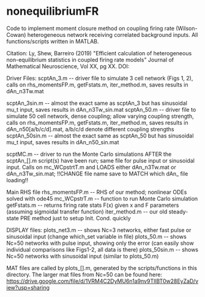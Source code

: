 # nonequilibriumFR
Code to implement moment closure method on coupling firing rate (Wilson-Cowan) heterogeneous network receiving correlated 
background inputs.  All functions/scripts written in MATLAB.  

Citation: Ly, Shew, Barreiro (2019) "Efficient calculation of heterogeneous non-equilibrium statistics in coupled firing rate models" Journal of Mathematical Neuroscience, Vol XX, pg XX. DOI: 

Driver Files:
scptAn_3.m -- driver file to simulate 3 cell network (Figs 1, 2), calls on rhs_momentsFP.m, getFstats.m, 
          iter_method.m, saves results in dAn_n3Tw.mat

scptAn_3sin.m -- almost the exact same as scptAn_3 but has sinusoidal mu_t input, saves results in dAn_n3Tw_sin.mat
scptAn_50.m -- driver file to simulate 50 cell network, dense coupling; allow varying coupling strength, 
          calls on rhs_momentsFP.m, getFstats.m, iter_method.m, saves results in dAn_n50[a/b/c/d].mat, a/b/c/d denote different coupling 
          strengths
scptAn_50sin.m -- almost the exact same as scptAn_50 but has sinusoidal mu_t input, saves results in dAn_n50_sin.mat

scptMC.m -- driver to run the Monte Carlo simulations AFTER the scptAn_[].m script(s) have been run; same file for pulse input 
or sinusoidal input.  Calls on mc_WCpstrtT.m and LOADS either dAn_n3Tw.mat or dAn_n3Tw_sin.mat; 
!!CHANGE file name save to MATCH which dAn_ file loading!!


Main RHS file
rhs_momentsFP.m -- RHS of our method; nonlinear ODEs solved with ode45
mc_WCpstrT.m -- function to run Monte Carlo simulation
getFstats.m -- returns firing rate stats F(x) given x and F parameters (assuming sigmoidal transfer function)
iter_method.m -- our old steady-state PRE method just to setup Init. Cond. quickly

DISPLAY files:
plots_net3.m -- shows Nc=3 networks, either fast pulse or sinusoidal input (change which_set variable in file)
plots_50.m -- shows Nc=50 networks with pulse input, 
           showing only the error (can easily show individual comparisons like Figs1-2, all data is there)
plots_50sin.m -- shows Nc=50 networks with sinusoidal input (similar to plots_50.m)

MAT files are called by plots_[].m, generated by the scripts/functions in this directory. The larger mat 
files from Nc=50 can be found here: https://drive.google.com/file/d/1VRM4C2DyMU6n1a9nv9TllBT0w28EyZaD/view?usp=sharing
